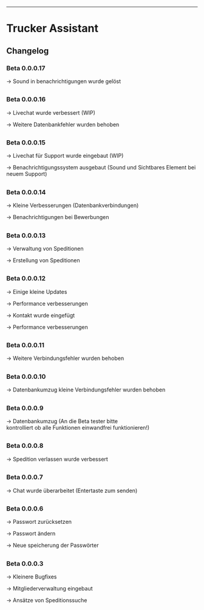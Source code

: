 ---
# Trucker Assistant

## Changelog
### Beta 0.0.0.17

-> Sound in benachrichtigungen wurde gelöst

##

### Beta 0.0.0.16

-> Livechat wurde verbessert (WIP)

-> Weitere Datenbankfehler wurden behoben

##

### Beta 0.0.0.15

-> Livechat für Support wurde eingebaut (WIP)

-> Benachrichtigungssystem ausgebaut (Sound und Sichtbares Element bei neuem Support)

##

### Beta 0.0.0.14

-> Kleine Verbesserungen (Datenbankverbindungen)

-> Benachrichtigungen bei Bewerbungen

##

### Beta 0.0.0.13

-> Verwaltung von Speditionen

-> Erstellung von Speditionen

##

### Beta 0.0.0.12

-> Einige kleine Updates

-> Performance verbesserungen

-> Kontakt wurde eingefügt

-> Performance verbesserungen

##

### Beta 0.0.0.11

-> Weitere Verbindungsfehler wurden behoben

##

### Beta 0.0.0.10

-> Datenbankumzug kleine Verbindungsfehler wurden behoben

##

### Beta 0.0.0.9

-> Datenbankumzug (An die Beta tester bitte  
kontrolliert ob alle Funktionen einwandfrei funktionieren!)

##

### Beta 0.0.0.8

-> Spedition verlassen wurde verbessert

##

### Beta 0.0.0.7

-> Chat wurde überarbeitet (Entertaste zum senden)

##

### Beta 0.0.0.6

-> Passwort zurücksetzen

-> Passwort ändern

-> Neue speicherung der Passwörter

##

### Beta 0.0.0.3

-> Kleinere Bugfixes

-> Mitgliederverwaltung eingebaut

-> Ansätze von Speditionssuche